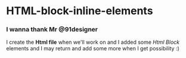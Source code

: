 # HTML-block-inline-elements
### I wanna thank Mr @91designer
I create the **Html file** when we'll work on
and I added some _Html Block_ elements and I may return and add some more when I get possibility :)
